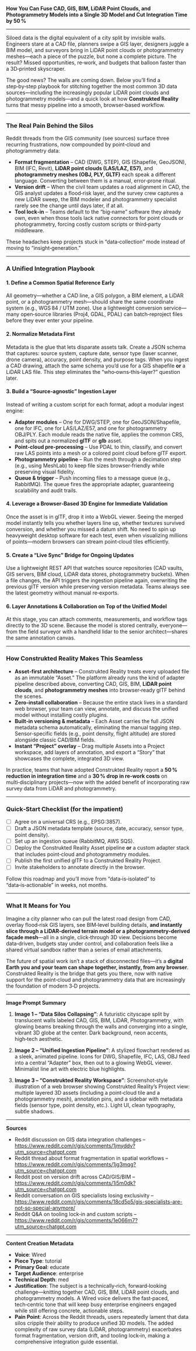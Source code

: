 **How You Can Fuse CAD, GIS, BIM, LiDAR Point Clouds, and Photogrammetry Models into a Single 3D Model and Cut Integration Time by 50 %**  

---

Siloed data is the digital equivalent of a city split by invisible walls. Engineers stare at a CAD file, planners swipe a GIS layer, designers juggle a BIM model, and surveyors bring in LiDAR point clouds or photogrammetry meshes—each a piece of the puzzle, but none a complete picture. The result? Missed opportunities, re‑work, and budgets that balloon faster than a 3D‑printed skyscraper.  

The good news? The walls are coming down. Below you’ll find a step‑by‑step playbook for stitching together the most common 3D data sources—including the increasingly popular LiDAR point clouds and photogrammetry models—and a quick look at how **Construkted Reality** turns that messy pipeline into a smooth, browser‑based workflow.

---

### The Real Pain Behind the Silos  

Reddit threads from the GIS community (see sources) surface three recurring frustrations, now compounded by point‑cloud and photogrammetry data:

* **Format fragmentation** – CAD (DWG, STEP), GIS (Shapefile, GeoJSON), BIM (IFC, Revit), **LiDAR point clouds (LAS/LAZ, E57)**, and **photogrammetry meshes (OBJ, PLY, GLTF)** each speak a different language. Converting between them is a manual, error‑prone ritual.  
* **Version drift** – When the civil team updates a road alignment in CAD, the GIS analyst updates a flood‑risk layer, and the survey crew captures a new LiDAR sweep, the BIM modeler and photogrammetry specialist rarely see the change until days later, if at all.  
* **Tool lock‑in** – Teams default to the “big‑name” software they already own, even when those tools lack native connectors for point clouds or photogrammetry, forcing costly custom scripts or third‑party middleware.  

These headaches keep projects stuck in “data‑collection” mode instead of moving to “insight‑generation.”  

---

### A Unified Integration Playbook  

#### 1. **Define a Common Spatial Reference Early**  
All geometry—whether a CAD line, a GIS polygon, a BIM element, a LiDAR point, or a photogrammetry mesh—should share the same coordinate system (e.g., WGS 84 / UTM zone). Use a lightweight conversion service—many open‑source libraries (Proj4, GDAL, PDAL) can batch‑reproject files before they ever enter your pipeline.

#### 2. **Normalize Metadata First**  
Metadata is the glue that lets disparate assets talk. Create a JSON schema that captures: source system, capture date, sensor type (laser scanner, drone camera), accuracy, point density, and purpose tags. When you ingest a CAD drawing, attach the same schema you’d use for a GIS shapefile **or** a LiDAR LAS file. This step eliminates the “who‑owns‑this‑layer?” question later.

#### 3. **Build a “Source‑agnostic” Ingestion Layer**  
Instead of writing a custom script for each format, adopt a modular ingest engine:

* **Adapter modules** – One for DWG/STEP, one for GeoJSON/Shapefile, one for IFC, one for LAS/LAZ/E57, and one for photogrammetry OBJ/PLY. Each module reads the native file, applies the common CRS, and spits out a normalized **glTF** or **glb** asset.  
* **Point‑cloud pre‑processing** – Use PDAL to thin, classify, and convert raw LAS points into a mesh or a colored point cloud before glTF export.  
* **Photogrammetry pipeline** – Run the mesh through a decimation step (e.g., using MeshLab) to keep file sizes browser‑friendly while preserving visual fidelity.  
* **Queue & trigger** – Push incoming files to a message queue (e.g., RabbitMQ). The queue fires the appropriate adapter, guaranteeing scalability and audit trails.

#### 4. **Leverage a Browser‑Based 3D Engine for Immediate Validation**  
Once the asset is in glTF, drop it into a WebGL viewer. Seeing the merged model instantly tells you whether layers line up, whether textures survived conversion, and whether you missed a datum shift. No need to spin up heavyweight desktop software for each test, even when visualizing millions of points—modern browsers can stream point‑cloud tiles efficiently.

#### 5. **Create a “Live Sync” Bridge for Ongoing Updates**  
Use a lightweight REST API that watches source repositories (CAD vaults, GIS servers, BIM cloud, LiDAR data stores, photogrammetry buckets). When a file changes, the API triggers the ingestion pipeline again, overwriting the previous glTF version while preserving version metadata. Teams always see the latest geometry without manual re‑exports.

#### 6. **Layer Annotations & Collaboration on Top of the Unified Model**  
At this stage, you can attach comments, measurements, and workflow tags directly to the 3D scene. Because the model is stored centrally, everyone—from the field surveyor with a handheld lidar to the senior architect—shares the same annotation canvas.

---

### How Construkted Reality Makes This Seamless  

* **Asset‑first architecture** – Construkted Reality treats every uploaded file as an immutable “Asset.” The platform already runs the kind of adapter pipeline described above, converting CAD, GIS, BIM, **LiDAR point clouds**, and **photogrammetry meshes** into browser‑ready glTF behind the scenes.  
* **Zero‑install collaboration** – Because the entire stack lives in a standard web browser, your team can view, annotate, and discuss the unified model without installing costly plugins.  
* **Built‑in versioning & metadata** – Each Asset carries the full JSON metadata schema automatically, eliminating the manual tagging step. Sensor‑specific fields (e.g., point density, flight altitude) are stored alongside classic CAD/BIM fields.  
* **Instant “Project” overlay** – Drag multiple Assets into a Project workspace, add layers of annotation, and export a “Story” that showcases the complete, integrated 3D view.  

In practice, teams that have adopted Construkted Reality report a **50 % reduction in integration time** and a **30 % drop in re‑work costs** on multi‑disciplinary projects—now with the added benefit of incorporating raw survey data from LiDAR and photogrammetry.

---

### Quick‑Start Checklist (for the impatient)

- [ ] Agree on a universal CRS (e.g., EPSG:3857).  
- [ ] Draft a JSON metadata template (source, date, accuracy, sensor type, point density).  
- [ ] Set up an ingestion queue (RabbitMQ, AWS SQS).  
- [ ] Deploy the Construkted Reality Asset pipeline **or** a custom adapter stack that includes point‑cloud and photogrammetry modules.  
- [ ] Publish the first unified glTF to a Construkted Reality Project.  
- [ ] Invite stakeholders to annotate directly in the browser.  

Follow this roadmap and you’ll move from “data‑is‑isolated” to “data‑is‑actionable” in weeks, not months.

---

### What It Means for You  

Imagine a city planner who can pull the latest road design from CAD, overlay flood‑risk GIS layers, see BIM‑level building details, **and instantly slice through a LiDAR‑derived terrain model or a photogrammetry‑derived façade mesh**—all in a single, click‑through 3D view. Decisions become data‑driven, budgets stay under control, and collaboration feels like a shared virtual sandbox rather than a series of email attachments.

The future of spatial work isn’t a stack of disconnected files—it’s a **digital Earth you and your team can shape together, instantly, from any browser**. Construkted Reality is the bridge that gets you there, now with native support for the point‑cloud and photogrammetry data that are increasingly the foundation of modern 3‑D projects.  

---

**Image Prompt Summary**  

1. **Image 1 – “Data Silos Collapsing”**: A futuristic cityscape split by translucent walls labeled CAD, GIS, BIM, LiDAR, Photogrammetry, with glowing beams breaking through the walls and converging into a single, vibrant 3D globe at the center. Dark background, neon accents, high‑tech aesthetic.  

2. **Image 2 – “Unified Ingestion Pipeline”**: A stylized flowchart rendered as a sleek, animated pipeline. Icons for DWG, Shapefile, IFC, LAS, OBJ feed into a central “Adapter” box, then out to a glowing WebGL viewer. Minimalist line art with electric blue highlights.  

3. **Image 3 – “Construkted Reality Workspace”**: Screenshot‑style illustration of a web browser showing Construkted Reality’s Project view: multiple layered 3D assets (including a point‑cloud tile and a photogrammetry mesh), annotation pins, and a sidebar with metadata fields (sensor type, point density, etc.). Light UI, clean typography, subtle shadows.  

---  

**Sources**  

- Reddit discussion on GIS data integration challenges – https://www.reddit.com/r/gis/comments/1jmyddv?utm_source=chatgpt.com  
- Reddit thread about format fragmentation in spatial workflows – https://www.reddit.com/r/gis/comments/1jg3mqg?utm_source=chatgpt.com  
- Reddit post on version drift across CAD/GIS/BIM – https://www.reddit.com/r/gis/comments/1i5m0dk?utm_source=chatgpt.com  
- Reddit conversation on GIS specialists losing exclusivity – https://www.reddit.com/r/gis/comments/18cd5p5/gis-specialists-are-not-so-special-anymore/  
- Reddit Q&A on tooling lock‑in and custom scripts – https://www.reddit.com/r/gis/comments/1e066m7?utm_source=chatgpt.com  

---  

**Content Creation Metadata**  
- **Voice**: Wired  
- **Piece Type**: tutorial  
- **Primary Goal**: educate  
- **Target Audience**: enterprise  
- **Technical Depth**: med  
- **Justification**: The subject is a technically‑rich, forward‑looking challenge—knitting together CAD, GIS, BIM, LiDAR point clouds, and photogrammetry models. A Wired voice delivers the fast‑paced, tech‑centric tone that will keep busy enterprise engineers engaged while still offering concrete, actionable steps.  
- **Pain Point**: Across the Reddit threads, users repeatedly lament that data silos cripple their ability to produce unified 3D models. The added complexity of raw survey data (LiDAR, photogrammetry) exacerbates format fragmentation, version drift, and tooling lock‑in, making a comprehensive integration guide essential.
